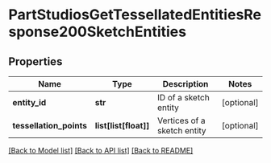 # PartStudiosGetTessellatedEntitiesResponse200SketchEntities

## Properties
Name | Type | Description | Notes
------------ | ------------- | ------------- | -------------
**entity_id** | **str** | ID of a sketch entity | [optional] 
**tessellation_points** | **list[list[float]]** | Vertices of a sketch entity | [optional] 

[[Back to Model list]](../README.md#documentation-for-models) [[Back to API list]](../README.md#documentation-for-api-endpoints) [[Back to README]](../README.md)


